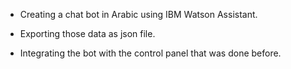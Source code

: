 - Creating a chat bot in Arabic using IBM Watson Assistant.

- Exporting those data as json file.

- Integrating the bot with the control panel that was done before.
